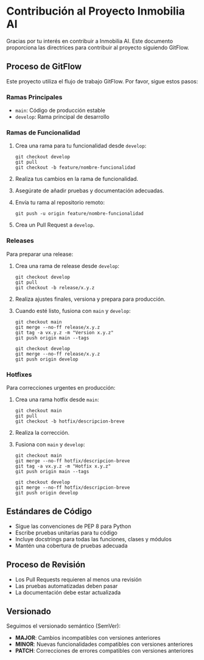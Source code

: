 # Contribución al Proyecto Inmobilia AI

Gracias por tu interés en contribuir a Inmobilia AI. Este documento proporciona las directrices para contribuir al proyecto siguiendo GitFlow.

## Proceso de GitFlow

Este proyecto utiliza el flujo de trabajo GitFlow. Por favor, sigue estos pasos:

### Ramas Principales

- `main`: Código de producción estable
- `develop`: Rama principal de desarrollo

### Ramas de Funcionalidad

1. Crea una rama para tu funcionalidad desde `develop`:
   ```
   git checkout develop
   git pull
   git checkout -b feature/nombre-funcionalidad
   ```

2. Realiza tus cambios en la rama de funcionalidad.

3. Asegúrate de añadir pruebas y documentación adecuadas.

4. Envía tu rama al repositorio remoto:
   ```
   git push -u origin feature/nombre-funcionalidad
   ```

5. Crea un Pull Request a `develop`.

### Releases

Para preparar una release:

1. Crea una rama de release desde `develop`:
   ```
   git checkout develop
   git pull
   git checkout -b release/x.y.z
   ```

2. Realiza ajustes finales, versiona y prepara para producción.

3. Cuando esté listo, fusiona con `main` y `develop`:
   ```
   git checkout main
   git merge --no-ff release/x.y.z
   git tag -a vx.y.z -m "Version x.y.z"
   git push origin main --tags
   
   git checkout develop
   git merge --no-ff release/x.y.z
   git push origin develop
   ```

### Hotfixes

Para correcciones urgentes en producción:

1. Crea una rama hotfix desde `main`:
   ```
   git checkout main
   git pull
   git checkout -b hotfix/descripcion-breve
   ```

2. Realiza la corrección.

3. Fusiona con `main` y `develop`:
   ```
   git checkout main
   git merge --no-ff hotfix/descripcion-breve
   git tag -a vx.y.z -m "Hotfix x.y.z"
   git push origin main --tags
   
   git checkout develop
   git merge --no-ff hotfix/descripcion-breve
   git push origin develop
   ```

## Estándares de Código

- Sigue las convenciones de PEP 8 para Python
- Escribe pruebas unitarias para tu código
- Incluye docstrings para todas las funciones, clases y módulos
- Mantén una cobertura de pruebas adecuada

## Proceso de Revisión

- Los Pull Requests requieren al menos una revisión
- Las pruebas automatizadas deben pasar
- La documentación debe estar actualizada

## Versionado

Seguimos el versionado semántico (SemVer):

- **MAJOR**: Cambios incompatibles con versiones anteriores
- **MINOR**: Nuevas funcionalidades compatibles con versiones anteriores
- **PATCH**: Correcciones de errores compatibles con versiones anteriores